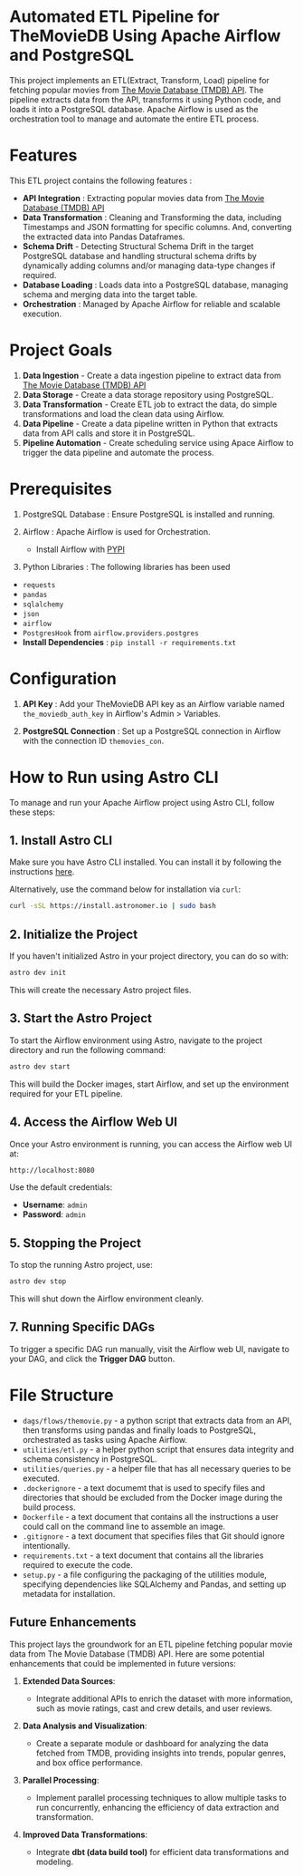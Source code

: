 Automated ETL Pipeline for TheMovieDB Using Apache Airflow and PostgreSQL
========

This project implements an ETL(Extract, Transform, Load) pipeline for fetching popular movies from [The Movie Database (TMDB) API](https://developer.themoviedb.org/reference/movie-popular-list). The pipeline extracts data from the API, transforms it using Python code, and loads it into a PostgreSQL database. Apache Airflow is used as the orchestration tool to manage and automate the entire ETL process.

Features
================

This ETL project contains the following features :
- **API Integration** : Extracting popular movies data from [The Movie Database (TMDB) API](https://developer.themoviedb.org/reference/movie-popular-list)
- **Data Transformation** : Cleaning and Transforming the data, including Timestamps and JSON formatting for specific columns. And, converting the extracted data into Pandas Dataframes.
- **Schema Drift** - Detecting Structural Schema Drift in the target PostgreSQL database and handling structural schema drifts by dynamically adding columns and/or managing data-type changes if required.
- **Database Loading** : Loads data into a PostgreSQL database, managing schema and merging data into the target table.
- **Orchestration** : Managed by Apache Airflow for reliable and scalable execution.

Project Goals
================
1. **Data Ingestion** - Create a data ingestion pipeline to extract data from  [The Movie Database (TMDB) API](https://developer.themoviedb.org/reference/movie-popular-list)
2. **Data Storage** - Create a data storage repository using PostgreSQL.
3. **Data Transformation**  - Create ETL job to extract the data, do simple transformations and load the clean data using Airflow.
4. **Data Pipeline** - Create a data pipeline written in Python that extracts data from API calls and store it in PostgreSQL.
5. **Pipeline Automation** - Create scheduling service using Apace Airflow to trigger the data pipeline and automate the process.


Prerequisites
===========================

1. PostgreSQL Database : Ensure PostgreSQL is installed and running.
2. Airflow : Apache Airflow is used for Orchestration.
    - Install Airflow with [PYPI](https://airflow.apache.org/docs/apache-airflow/stable/installation/installing-from-pypi.html)

3. Python Libraries : The following libraries has been used
- ```requests```
- ```pandas```
- ```sqlalchemy```
- ```json```
- ```airflow```
- ```PostgresHook``` from ```airflow.providers.postgres```
- **Install Dependencies** : ```pip install -r requirements.txt```
  
  
Configuration
=================================
1. **API Key** : Add your TheMovieDB API key as an Airflow variable named ```the_moviedb_auth_key``` in Airflow's Admin > Variables.

2. **PostgreSQL Connection** : Set up a PostgreSQL connection in Airflow with the connection ID ```themovies_con```.

How to Run using Astro CLI
=======

To manage and run your Apache Airflow project using Astro CLI, follow these steps:

## 1. Install Astro CLI

Make sure you have Astro CLI installed. You can install it by following the instructions [here](https://docs.astronomer.io/astro/cli/install-cli).

Alternatively, use the command below for installation via `curl`:

```bash
curl -sSL https://install.astronomer.io | sudo bash
```

## 2. Initialize the Project

If you haven't initialized Astro in your project directory, you can do so with:

```bash
astro dev init
```

This will create the necessary Astro project files.

## 3. Start the Astro Project

To start the Airflow environment using Astro, navigate to the project directory and run the following command:

```bash
astro dev start
```

This will build the Docker images, start Airflow, and set up the environment required for your ETL pipeline.

## 4. Access the Airflow Web UI

Once your Astro environment is running, you can access the Airflow web UI at:

```bash
http://localhost:8080
```

Use the default credentials:
- **Username**: `admin`
- **Password**: `admin`

## 5. Stopping the Project

To stop the running Astro project, use:

```bash
astro dev stop
```

This will shut down the Airflow environment cleanly.

## 7. Running Specific DAGs

To trigger a specific DAG run manually, visit the Airflow web UI, navigate to your DAG, and click the **Trigger DAG** button.




File Structure
=================================
- ```dags/flows/themovie.py``` - a python script that extracts data from an API, then transforms using pandas and finally loads to PostgreSQL, orchestrated as tasks using Apache Airflow.
- ```utilities/etl.py``` - a helper python script that ensures data integrity and schema consistency in PostgreSQL.
- ```utilities/queries.py``` - a helper file that has all necessary queries to be executed.
- ```.dockerignore``` - a text documemt that is used to specify files and directories that should be excluded from the Docker image during the build process. 
- ```Dockerfile``` - a text document that contains all the instructions a user could call on the command line to assemble an image.
- ```.gitignore``` - a text document that specifies files that Git should ignore intentionally.
- ```requirements.txt``` - a text document that contains all the libraries required to execute the code. 
- ```setup.py``` - a file configuring the packaging of the utilities module, specifying dependencies like SQLAlchemy and Pandas, and setting up metadata for installation.

## Future Enhancements

This project lays the groundwork for an ETL pipeline fetching popular movie data from The Movie Database (TMDB) API. Here are some potential enhancements that could be implemented in future versions:

1. **Extended Data Sources**: 
   - Integrate additional APIs to enrich the dataset with more information, such as movie ratings, cast and crew details, and user reviews.

2. **Data Analysis and Visualization**: 
   - Create a separate module or dashboard for analyzing the data fetched from TMDB, providing insights into trends, popular genres, and box office performance.

3. **Parallel Processing**:
   - Implement parallel processing techniques to allow multiple tasks to run concurrently, enhancing the efficiency of data extraction and transformation.

4. **Improved Data Transformations**:
   - Integrate **dbt (data build tool)** for efficient data transformations and modeling.
